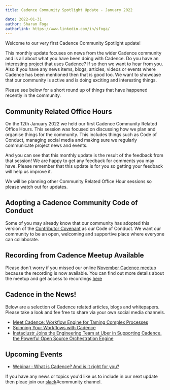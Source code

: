 ```yaml
---
title: Cadence Community Spotlight Update - January 2022

date: 2022-01-31
author: Sharan Foga
authorlink: https://www.linkedin.com/in/sfoga/
---
```


Welcome to our very first Cadence Community Spotlight update!

This monthly update focuses on news from the wider Cadence community and is all about what you have been doing with Cadence. Do you have an interesting project that uses Cadence? If so then we want to hear from you. Also if you have any news items, blogs, articles, videos or events where Cadence has been mentioned then that is good too. We want to showcase that our community is active and is doing exciting and interesting things.

Please see below for a short round up of things that have happened recently in the community.

## Community Related Office Hours

On the 12th January 2022 we held our first Cadence Community Related Office Hours. This session was focused on discussing how we plan and organise things for the community. This includes things such as Code of Conduct, managing social media and making sure we regularly communicate project news and events.

And you can see that this monthly update is the result of the feedback from that session! We are happy to get any feedback for comments you may have. Please remember that this update is for you  so getting your feedback will help us improve it. 

We will be planning other Community Related Office Hour sessions so please watch out for updates.

## Adopting a Cadence Community Code of Conduct

Some of you may already know that our community has adopted this version of the [Contributor Covenant](https://github.com/uber/.github/blob/dcd96c52f2d1d839208315a2572cf37f48e52e96/CODE_OF_CONDUCT.md) as our Code of Conduct. We want our community to be an open, welcoming and supportive place where everyone can collaborate.

## Recording from Cadence Meetup Available

Please don't worry if you missed our online [November Cadence meetup](https://www.meetup.com/UberEvents/events/281975343/) because the recording is now available. You can find out more details about the meetup and get access to recordings [here](https://www.youtube.com/watch?v=pXgCd1BilLQ)

## Cadence in the News!

Below are a selection of Cadence related articles, blogs and whitepapers. Please take a look and fee free to share via your own social media channels.

- [Meet Cadence: Workflow Engine for Taming Complex Processes](https://thenewstack.io/meet-cadence-workflow-engine-for-taming-complex-processes/)
- [Spinning Your Workflows with Cadence](https://www.instaclustr.com/blog/spinning-your-workflows-with-cadence/)
- [Instaclustr Joins the Engineering Team at Uber in Supporting Cadence, the Powerful Open Source Orchestration Engine](https://www.globenewswire.com/news-release/2021/12/07/2347314/0/en/Instaclustr-Joins-the-Engineering-Team-at-Uber-in-Supporting-Cadence-the-Powerful-Open-Source-Orchestration-Engine.html)

## Upcoming Events 

- [Webinar : What is Cadence? And is it right for you?](https://info.instaclustr.com/webinar-emea-what-is-cadence.html?_ga=2.191041518.510582234.1643223308-2138855655.1638190316)

If you have any news or topics you'd like us to include in our next update then pleae join our [slack](http://t.uber.com/cadence-slack)#community channel. 
